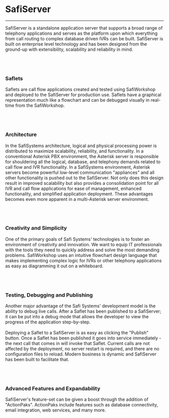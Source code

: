 # SafiServer #


---


SafiServer is a standalone application server that supports a broad range of telephony applications and serves as the platform upon which everything from call routing to complex database driven IVRs can be built.  SafiServer is built on enterprise level technology and has been designed from the ground-up with extensibility, scalability and reliability in mind.
<br><br><br><br>
<h3>Saflets</h3>
Saflets are call flow applications created and tested using SafiWorkshop and deployed to the SafiServer for production use.  Saflets have a graphical representation much like a flowchart and can be debugged visually in real-time from the SafiWorkshop.<br>
<br><br><br>
<h3>Architecture</h3>
In the SafiSystems architecture, logical and physical processing power is distributed to maximize scalability, reliability, and functionality.  In a conventional Asterisk PBX environment, the Asterisk server is responsible for shouldering all the logical, database, and telephony demands related to call flow and IVR functionality.  In a SafiSystems environment, Asterisk servers become powerful low-level communication "appliances" and all other functionality is pushed out to the SafiServer.  Not only does this design result in improved scalability but also provides a consolidation point for all IVR and call flow applications for ease of management, enhanced functionality, and simplified application deployment.  These advantages becomes even more apparent in a multi-Asterisk server environment.<br>
<br><br><br>
<h3>Creativity and Simplicity</h3>
One of the primary goals of Safi Systems' technologies is to foster an environment of creativity and innovation. We want to equip IT professionals with the tools they need to quickly address and solve the most demanding problems.  SafiWorkshop uses an intuitive flowchart design language that makes implementing complex logic for IVRs or other telephony applications as easy as diagramming it out on a whiteboard.<br>
<br><br><br>
<h3>Testing, Debugging and Publishing</h3>
Another major advantage of the Safi Systems' development model is the ability to debug live calls. After a Saflet has been published to a SafiServer; it can be put into a debug mode that allows the developer to view the progress of the application step-by-step.<br>
<br>
Deploying a Saflet to a SafiServer is as easy as clicking the "Publish" button.  Once a Saflet has been published it goes into service immediately - the next call that comes in will invoke that Saflet. Current calls are not affected by the deployment, no server restart is required, and there are no configuration files to reload.  Modern business is dynamic and SafiServer has been built to facilitate that.<br>
<br><br><br>
<h3>Advanced Features and Expandability</h3>
SafiServer's feature-set can be given a boost through the addition of "ActionPaks".  ActionPaks include features such as database connectivity, email integration, web services, and many more.